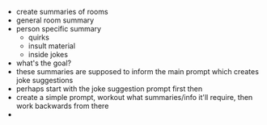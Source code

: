 - create summaries of rooms
- general room summary
- person specific summary
  - quirks
  - insult material
  - inside jokes
- what's the goal?
- these summaries are supposed to inform the main prompt which creates joke suggestions
- perhaps start with the joke suggestion prompt first then
- create a simple prompt, workout what summaries/info it'll require, then work backwards from there
- 